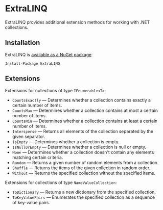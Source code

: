 # ExtraLINQ

ExtraLINQ provides additional extension methods for working with .NET collections.


## Installation

ExtraLINQ is [available as a NuGet package](http://www.nuget.org/packages/ExtraLINQ):

    Install-Package ExtraLINQ


## Extensions

Extensions for collections of type `IEnumerable<T>`:

- `CountsExactly` — Determines whether a collection contains exactly a certain number of items.
- `CountsMax` — Determines whether a collection contains at most a certain number of items.
- `CountsMin` — Determines whether a collection contains at least a certain number of items.
- `Intersperse` — Returns all elements of the collection separated by the given separator.
- `IsEmpty` — Determines whether a collection is empty.
- `IsNullOrEmpty` — Determines whether a collection is null or empty.
- `None` — Determines whether a collection doesn't contain any elements matching certain criteria.
- `Random` — Returns a given number of random elements from a collection.
- `Shuffle` — Returns the items of the given collection in random order.
- `Without` — Returns the specified collection without the specified items.

Extensions for collections of type `NameValueCollection`:

- `ToDictionary` — Returns a new dictionary from the specified collection.
- `ToKeyValuePairs` — Enumerates the specified collection as a sequence of key-value pairs.
